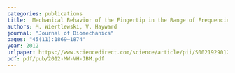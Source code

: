 ```yaml
---
categories: publications
title:  Mechanical Behavior of the Fingertip in the Range of Frequencies and Displacements Relevant to Touch
authors: M. Wiertlewski, V. Hayward
journal: "Journal of Biomechanics"
pages: "45(11):1869–1874"
year: 2012
urlpaper: https://www.sciencedirect.com/science/article/pii/S0021929012003260
pdf: pdf/pub/2012-MW-VH-JBM.pdf
---
```

